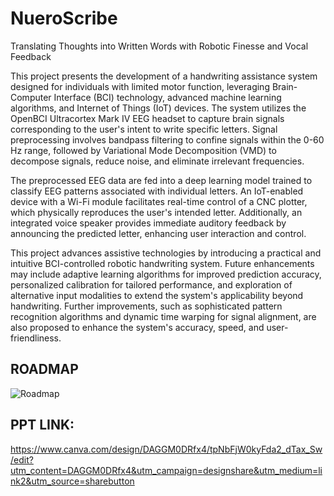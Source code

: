 # NueroScribe
Translating Thoughts into Written Words with Robotic Finesse and Vocal Feedback

This project presents the development of a handwriting assistance system designed for individuals with limited motor function, leveraging Brain-Computer Interface (BCI) technology, advanced machine learning algorithms, and Internet of Things (IoT) devices. The system utilizes the OpenBCI Ultracortex Mark IV EEG headset to capture brain signals corresponding to the user's intent to write specific letters. Signal preprocessing involves bandpass filtering to confine signals within the 0-60 Hz range, followed by Variational Mode Decomposition (VMD) to decompose signals, reduce noise, and eliminate irrelevant frequencies.

The preprocessed EEG data are fed into a deep learning model trained to classify EEG patterns associated with individual letters. An IoT-enabled device with a Wi-Fi module facilitates real-time control of a CNC plotter, which physically reproduces the user's intended letter. Additionally, an integrated voice speaker provides immediate auditory feedback by announcing the predicted letter, enhancing user interaction and control.

This project advances assistive technologies by introducing a practical and intuitive BCI-controlled robotic handwriting system. Future enhancements may include adaptive learning algorithms for improved prediction accuracy, personalized calibration for tailored performance, and exploration of alternative input modalities to extend the system's applicability beyond handwriting. Further improvements, such as sophisticated pattern recognition algorithms and dynamic time warping for signal alignment, are also proposed to enhance the system's accuracy, speed, and user-friendliness.
## ROADMAP
![Roadmap](https://github.com/SaranDharshanSP/NueroScribe/assets/126688534/264d2ec2-71de-4343-bd80-8e9a88e84a3a)

## PPT LINK:
https://www.canva.com/design/DAGGM0DRfx4/tpNbFjW0kyFda2_dTax_Sw/edit?utm_content=DAGGM0DRfx4&utm_campaign=designshare&utm_medium=link2&utm_source=sharebutton
